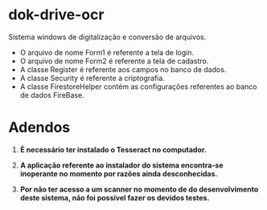 # dok-drive-ocr
Sistema windows de digitalização e conversão de arquivos.

* O arquivo de nome Form1 é referente a tela de login.
* O arquivo de nome Form2 é referente a tela de cadastro.
* A classe Register é referente aos campos no banco de dados.
* A classe Security é referente a criptografia.
* A classe FirestoreHelper contém as configurações referentes ao banco de dados FireBase.

# Adendos

1. **É necessário ter instalado o Tesseract no computador.**

2. **A aplicação referente ao instalador do sistema encontra-se inoperante no momento por razões ainda desconhecidas.**

3. **Por não ter acesso a um scanner no momento de do desenvolvimento deste sistema, não foi possível fazer os devidos testes.**


